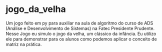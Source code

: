 # jogo_da_velha
Um jogo feito em py para auxiliar na aula de algoritmo do curso de ADS (Análise e Desenvolvimento de Sistemas) na Fatec Presidente Prudente. 
Nesse Jogo eu simulo o jogo da velha, um clássico da infância.
Eu utilizo ele para demonstrar para os alunos como podemos aplicar o conceito de matriz na prática.
